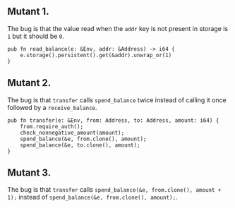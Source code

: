## Mutant 1.

The bug is that the value read when the `addr` key is not present in storage is `1` but it should be `0`.
```
pub fn read_balance(e: &Env, addr: &Address) -> i64 {
    e.storage().persistent().get(&addr).unwrap_or(1)
}
```

## Mutant 2.

The bug is that `transfer` calls `spend_balance` twice instead of calling it once followed by a `receive_balance`.

```
pub fn transfer(e: &Env, from: Address, to: Address, amount: i64) {
    from.require_auth();
    check_nonnegative_amount(amount);
    spend_balance(&e, from.clone(), amount);
    spend_balance(&e, to.clone(), amount);
}
```

## Mutant 3.
The bug is that `transfer` calls `spend_balance(&e, from.clone(), amount + 1);`
instead of `spend_balance(&e, from.clone(), amount);`.